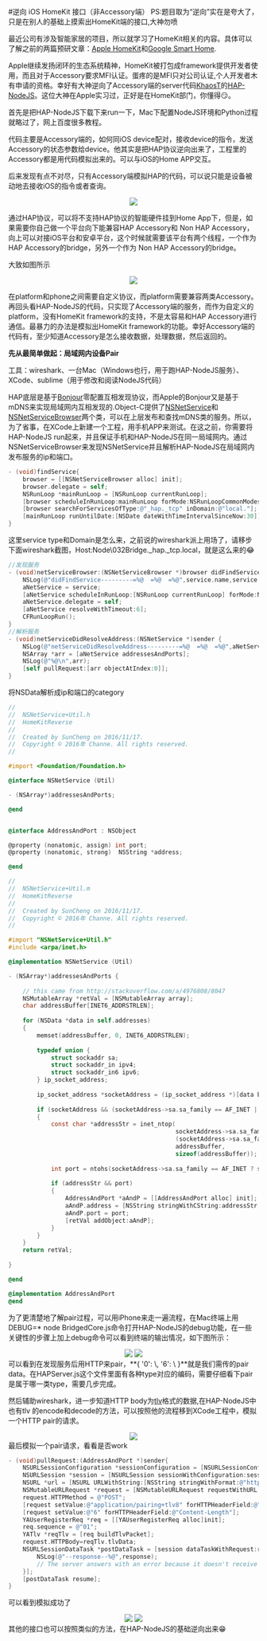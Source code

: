 #逆向 iOS HomeKit 接口（非Accessory端）
PS:题目取为“逆向”实在是夸大了，只是在别人的基础上摸索出HomeKit端的接口,大神勿喷

最近公司有涉及智能家居的项目，所以就学习了HomeKit相关的内容。具体可以了解之前的两篇预研文章：[Apple HomeKit](http://blog.csdn.net/u013883974/article/details/53204676)和[Google Smart Home](http://blog.csdn.net/u013883974/article/details/53097168).

Apple继续发扬闭环的生态系统精神，HomeKit被打包成framework提供开发者使用，而且对于Accessory要求MFI认证。蛋疼的是MFI只对公司认证,个人开发者木有申请的资格。幸好有大神逆向了Accessory端的server代码[KhaosT](https://github.com/KhaosT)的[HAP-NodeJS](https://github.com/KhaosT/HAP-NodeJS)。这位大神在Apple实习过，正好是在HomeKit部门，你懂得😏。

首先是把HAP-NodeJS下载下来run一下，Mac下配置NodeJS环境和Python过程就略过了，网上百度很多教程。

代码主要是Accessory端的，如何同iOS device配对，接收device的指令，发送Accessory的状态参数给device。他其实是把HAP协议逆向出来了，工程里的Accessory都是用代码模拟出来的。可以与iOS的Home APP交互。

后来发现有点不对尽，只有Accessory端模拟HAP的代码，可以说只能是设备被动地去接收iOS的指令或者查询。
<div align=center >
<img src="http://ww3.sinaimg.cn/mw690/7cafd2d5jw1f9w2b2n9taj20u80cymzg.jpg"/>
</div>

通过HAP协议，可以将不支持HAP协议的智能硬件挂到Home App下，但是，如果需要你自己做一个平台向下能兼容HAP Accessory和 Non HAP Accessory，向上可以对接iOS平台和安卓平台，这个时候就需要该平台有两个线程，一个作为HAP Accessory的bridge，另外一个作为 Non HAP Accessory的bridge。

大致如图所示
<div align=center >
<img src="http://ww1.sinaimg.cn/mw690/7cafd2d5jw1f9w2b1t29xj20wu0e4jtb.jpg"/>
</div>

在platform和phone之间需要自定义协议，而platform需要兼容两类Accessory。再回头看HAP-NodeJS的代码，只实现了Accessory端的服务，而作为自定义的platform，没有HomeKit framework的支持，不是太容易和HAP Accessory进行通信。最暴力的办法是模拟出HomeKit framework的功能。幸好Accessory端的代码有，至少知道Accessory是怎么接收数据，处理数据，然后返回的。

**先从最简单做起：局域网内设备Pair**

工具：wireshark、一台Mac（Windows也行，用于跑HAP-NodeJS服务）、XCode、sublime（用于修改和阅读NodeJS代码）

HAP底层是基于[Bonjour](https://developer.apple.com/bonjour/)零配置互相发现协议，而Apple的Bonjour又是基于mDNS来实现局域网内互相发现的.Object-C提供了[NSNetService](https://developer.apple.com/reference/foundation/netservice)和[NSNetServiceBrowser](https://developer.apple.com/reference/foundation/netservicebrowser)两个类，可以在上层发布和查找mDNS类的服务。所以，为了省事，在XCode上新建一个工程，用手机APP来测试。在这之前，你需要将HAP-NodeJS run起来，并且保证手机和HAP-NodeJS在同一局域网内。通过NSNetServiceBrowser来发现NSNetService并且解析HAP-NodeJS在局域网内发布服务的ip和端口。

~~~objective-c
- (void)findService{
    browser = [[NSNetServiceBrowser alloc] init];
    browser.delegate = self;
    NSRunLoop *mainRunLoop = [NSRunLoop currentRunLoop];
    [browser scheduleInRunLoop:mainRunLoop forMode:NSRunLoopCommonModes];
    [browser searchForServicesOfType:@"_hap._tcp" inDomain:@"local."];
    [mainRunLoop runUntilDate:[NSDate dateWithTimeIntervalSinceNow:30]];
}
~~~
这里service type和Domain是怎么来，之前说的wireshark派上用场了，请移步下面wireshark截图，Host:Node\032Bridge._hap._tcp.local，就是这么来的😂
~~~objective-c
//发现服务
- (void)netServiceBrowser:(NSNetServiceBrowser *)browser didFindService:(NSNetService *)service moreComing:(BOOL)moreComing {
    NSLog(@"didFindService---------=%@  =%@  =%@",service.name,service.addresses,service.hostName);
    aNetService = service;
    [aNetService scheduleInRunLoop:[NSRunLoop currentRunLoop] forMode:NSRunLoopCommonModes];
    aNetService.delegate = self;
    [aNetService resolveWithTimeout:6];
    CFRunLoopRun();
}
//解析服务
- (void)netServiceDidResolveAddress:(NSNetService *)sender {
    NSLog(@"netServiceDidResolveAddress---------=%@  =%@  =%@",aNetService.name,aNetService.addresses,aNetService.hostName);
    NSArray *arr = [aNetService addressesAndPorts];
    NSLog(@"%@\n",arr);
    [self pullRequest:[arr objectAtIndex:0]];
}
~~~
将NSData解析成ip和端口的category

~~~objective-c
//
//  NSNetService+Util.h
//  HomeKitReverse
//
//  Created by SunCheng on 2016/11/17.
//  Copyright © 2016年 Channe. All rights reserved.
//

#import <Foundation/Foundation.h>

@interface NSNetService (Util)

- (NSArray*)addressesAndPorts;

@end


@interface AddressAndPort : NSObject

@property (nonatomic, assign) int port;
@property (nonatomic, strong)  NSString *address;

@end
~~~

~~~objective-c
//
//  NSNetService+Util.m
//  HomeKitReverse
//
//  Created by SunCheng on 2016/11/17.
//  Copyright © 2016年 Channe. All rights reserved.
//

#import "NSNetService+Util.h"
#include <arpa/inet.h>

@implementation NSNetService (Util)

- (NSArray*)addressesAndPorts {
    
    // this came from http://stackoverflow.com/a/4976808/8047
    NSMutableArray *retVal = [NSMutableArray array];
    char addressBuffer[INET6_ADDRSTRLEN];
    
    for (NSData *data in self.addresses)
    {
        memset(addressBuffer, 0, INET6_ADDRSTRLEN);
        
        typedef union {
            struct sockaddr sa;
            struct sockaddr_in ipv4;
            struct sockaddr_in6 ipv6;
        } ip_socket_address;
        
        ip_socket_address *socketAddress = (ip_socket_address *)[data bytes];
        
        if (socketAddress && (socketAddress->sa.sa_family == AF_INET || socketAddress->sa.sa_family == AF_INET6))
        {
            const char *addressStr = inet_ntop(
                                               socketAddress->sa.sa_family,
                                               (socketAddress->sa.sa_family == AF_INET ? (void *)&(socketAddress->ipv4.sin_addr) : (void *)&(socketAddress->ipv6.sin6_addr)),
                                               addressBuffer,
                                               sizeof(addressBuffer));
            
            int port = ntohs(socketAddress->sa.sa_family == AF_INET ? socketAddress->ipv4.sin_port : socketAddress->ipv6.sin6_port);
            
            if (addressStr && port)
            {
                AddressAndPort *aAndP = [[AddressAndPort alloc] init];
                aAndP.address = [NSString stringWithCString:addressStr encoding:kCFStringEncodingUTF8];
                aAndP.port = port;
                [retVal addObject:aAndP];
            }
        }
    }
    return retVal;
    
}

@end

@implementation AddressAndPort
@end
~~~
为了更清楚地了解pair过程，可以用iPhone来走一遍流程，在Mac终端上用DEBUG=* node BridgedCore.js命令打开HAP-NodeJS的debug功能，在一些关键性的步骤上加上debug命令可以看到终端的输出情况，如下图所示：
<div align=center >
<img src="http://ww2.sinaimg.cn/mw690/7cafd2d5gw1f9vc592jz0j20fu0a6q6r.jpg"/>
<img src="http://ww3.sinaimg.cn/mw690/7cafd2d5gw1f9vc69ffi6j20fu0a6mzx.jpg"/>
</div>
可以看到在发现服务后用HTTP来pair，**{ '0': \<Buffer 00>, '6': \<Buffer 01> }**就是我们需传的pair data。在HAPServer.js这个文件里面有各种type对应的编码，需要仔细看下pair是属于哪一类type，需要几步完成。

然后辅助wireshark，进一步知道HTTP body为[tlv](http://www.360doc.com/content/15/0716/15/16410669_485283089.shtml)格式的数据,在HAP-NodeJS中也有tlv 的encode和decode的方法，可以按照他的流程移到XCode工程中，模拟一个HTTP pair的请求。
<div align=center >
<img src="http://ww3.sinaimg.cn/mw690/7cafd2d5gw1f9vc6xut6lj20np0kf0wr.jpg"/>
</div>
最后模拟一个pair请求，看看是否work

~~~objective-c
- (void)pullRequest:(AddressAndPort *)sender{
    NSURLSessionConfiguration *sessionConfiguration = [NSURLSessionConfiguration defaultSessionConfiguration];
    NSURLSession *session = [NSURLSession sessionWithConfiguration:sessionConfiguration];
    NSURL *url = [NSURL URLWithString:[NSString stringWithFormat:@"http://%@:%d/pair-setup",sender.address,sender.port]];
    NSMutableURLRequest *request = [NSMutableURLRequest requestWithURL:url];
    request.HTTPMethod = @"POST";
    [request setValue:@"application/pairing+tlv8" forHTTPHeaderField:@"Content-Type"];
    [request setValue:@"6" forHTTPHeaderField:@"Content-Length"];
    YAUserRegisterReq *req = [[YAUserRegisterReq alloc]init];
    req.sequence = @"01";
    YATlv *reqTlv = [req buildTlvPacket];
    request.HTTPBody=reqTlv.tlvData;
    NSURLSessionDataTask *postDataTask = [session dataTaskWithRequest:request completionHandler:^(NSData *data, NSURLResponse *response, NSError *error) {
        NSLog(@"--response--%@",response);
        // The server answers with an error because it doesn't receive the params
    }];
    [postDataTask resume];
}
~~~
可以看到模拟成功了
<div align=center >
<img src="http://ww2.sinaimg.cn/mw690/7cafd2d5gw1f9vdg4lgyzj20sc064mzh.jpg"/>
<img src="http://ww1.sinaimg.cn/mw690/7cafd2d5gw1f9vdhu3h82j20fu0a6dij.jpg"/>
</div>
其他的接口也可以按照类似的方法，在HAP-NodeJS的基础逆向出来😁
